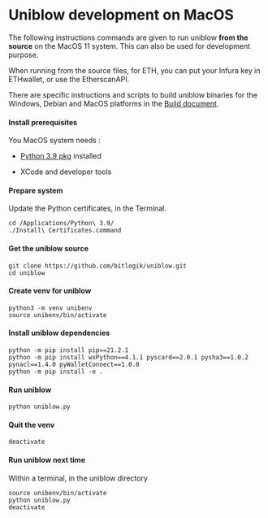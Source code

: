 Uniblow development on MacOS
============================

The following instructions commands are given to run uniblow **from the source**
on the MacOS 11 system. This can also be used for development purpose.

When running from the source files, for ETH, you can put your Infura key in
ETHwallet, or use the EtherscanAPI.

There are specific instructions and scripts to build uniblow binaries for the
Windows, Debian and MacOS platforms in the [Build document](Build.md).

#### Install prerequisites

You MacOS system needs :

-   [Python 3.9
    pkg](https://www.python.org/ftp/python/3.9.6/python-3.9.6-macos11.pkg)
    installed

-   XCode and developer tools

#### Prepare system

Update the Python certificates, in the Terminal.

```
cd /Applications/Python\ 3.9/
./Install\ Certificates.command
```

#### Get the uniblow source
```
git clone https://github.com/bitlogik/uniblow.git
cd uniblow
```

#### Create venv for uniblow
```
python3 -m venv unibenv
source unibenv/bin/activate
```

#### Install uniblow dependencies
```
python -m pip install pip==21.2.1
python -m pip install wxPython==4.1.1 pyscard==2.0.1 pysha3==1.0.2 pynacl==1.4.0 pyWalletConnect==1.0.0
python -m pip install -e .
```

#### Run uniblow
```
python uniblow.py
```

#### Quit the venv
```
deactivate
```

#### Run uniblow next time

Within a terminal, in the uniblow directory
```
source unibenv/bin/activate
python uniblow.py
deactivate
```